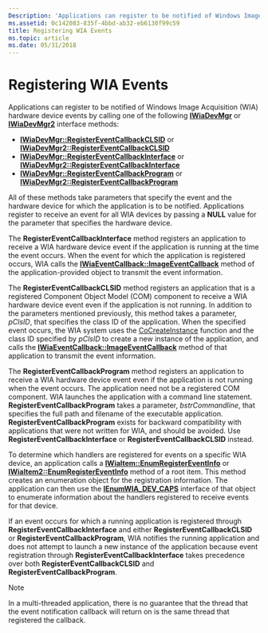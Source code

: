 ```yaml
---
Description: 'Applications can register to be notified of Windows Image Acquisition (WIA) hardware device events by calling one of the following IWiaDevMgr or IWiaDevMgr2 interface methods: IWiaDevMgr::RegisterEventCallbackCLSID or IWiaDevMgr2::RegisterEventCallbackCLSIDIWiaDevMgr::RegisterEventCallbackInterface or IWiaDevMgr2::RegisterEventCallbackInterfaceIWiaDevMgr::RegisterEventCallbackProgram or IWiaDevMgr2::RegisterEventCallbackProgram'
ms.assetid: 0c142083-835f-4bbd-ab32-eb6130f99c59
title: Registering WIA Events
ms.topic: article
ms.date: 05/31/2018
---
```


# Registering WIA Events

Applications can register to be notified of Windows Image Acquisition (WIA) hardware device events by calling one of the following [**IWiaDevMgr**](/windows/desktop/api/wia_xp/nn-wia_xp-iwiadevmgr) or [**IWiaDevMgr2**](-wia-iwiadevmgr2.md) interface methods:

-   [**IWiaDevMgr::RegisterEventCallbackCLSID**](/windows/desktop/api/wia_xp/nf-wia_xp-iwiadevmgr-registereventcallbackclsid) or [**IWiaDevMgr2::RegisterEventCallbackCLSID**](-wia-iwiadevmgr2-registereventcallbackclsid.md)
-   [**IWiaDevMgr::RegisterEventCallbackInterface**](/windows/desktop/api/wia_xp/nf-wia_xp-iwiadevmgr-registereventcallbackinterface) or [**IWiaDevMgr2::RegisterEventCallbackInterface**](-wia-iwiadevmgr2-registereventcallbackinterface.md)
-   [**IWiaDevMgr::RegisterEventCallbackProgram**](/windows/desktop/api/wia_xp/nf-wia_xp-iwiadevmgr-registereventcallbackprogram) or [**IWiaDevMgr2::RegisterEventCallbackProgram**](-wia-iwiadevmgr2-registereventcallbackprogram.md)

All of these methods take parameters that specify the event and the hardware device for which the application is to be notified. Applications register to receive an event for all WIA devices by passing a **NULL** value for the parameter that specifies the hardware device.

The **RegisterEventCallbackInterface** method registers an application to receive a WIA hardware device event if the application is running at the time the event occurs. When the event for which the application is registered occurs, WIA calls the [**IWiaEventCallback::ImageEventCallback**](/windows/desktop/api/wia_xp/nf-wia_xp-iwiaeventcallback-imageeventcallback) method of the application-provided object to transmit the event information.

The **RegisterEventCallbackCLSID** method registers an application that is a registered Component Object Model (COM) component to receive a WIA hardware device event even if the application is not running. In addition to the parameters mentioned previously, this method takes a parameter, *pClsID*, that specifies the class ID of the application. When the specified event occurs, the WIA system uses the [CoCreateInstance](/windows/win32/api/combaseapi/nf-combaseapi-cocreateinstance) function and the class ID specified by *pClsID* to create a new instance of the application, and calls the [**IWiaEventCallback::ImageEventCallback**](/windows/desktop/api/wia_xp/nf-wia_xp-iwiaeventcallback-imageeventcallback) method of that application to transmit the event information.

The **RegisterEventCallbackProgram** method registers an application to receive a WIA hardware device event even if the application is not running when the event occurs. The application need not be a registered COM component. WIA launches the application with a command line statement. **RegisterEventCallbackProgram** takes a parameter, *bstrCommandline*, that specifies the full path and filename of the executable application. **RegisterEventCallbackProgram** exists for backward compatibility with applications that were not written for WIA, and should be avoided. Use **RegisterEventCallbackInterface** or **RegisterEventCallbackCLSID** instead.

To determine which handlers are registered for events on a specific WIA device, an application calls a [**IWiaItem::EnumRegisterEventInfo**](/windows/desktop/api/wia_xp/nf-wia_xp-iwiaitem-enumregistereventinfo) or [**IWiaItem2::EnumRegisterEventInfo**](-wia-iwiaitem2-enumregistereventinfo.md) method of a root item. This method creates an enumeration object for the registration information. The application can then use the [**IEnumWIA\_DEV\_CAPS**](/windows/desktop/api/wia_xp/nn-wia_xp-ienumwia_dev_caps) interface of that object to enumerate information about the handlers registered to receive events for that device.

If an event occurs for which a running application is registered through **RegisterEventCallbackInterface** and either **RegisterEventCallbackCLSID** or **RegisterEventCallbackProgram**, WIA notifies the running application and does not attempt to launch a new instance of the application because event registration through **RegisterEventCallbackInterface** takes precedence over both **RegisterEventCallbackCLSID** and **RegisterEventCallbackProgram**.

> [!Note]  
> In a multi-threaded application, there is no guarantee that the thread that the event notification callback will return on is the same thread that registered the callback.

 

 

 